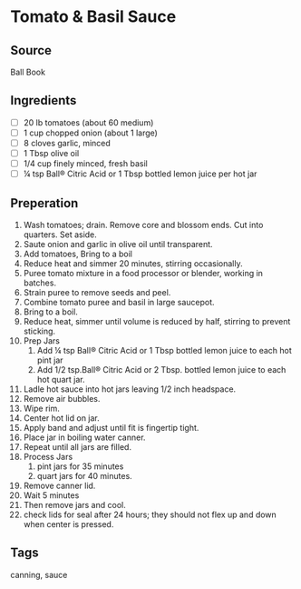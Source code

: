 # Tomato & Basil Sauce

## Source
Ball Book

## Ingredients

- [ ] 20 lb tomatoes (about 60 medium) 
- [ ] 1 cup chopped onion (about 1 large)
- [ ] 8 cloves garlic, minced
- [ ] 1 Tbsp olive oil
- [ ] 1/4 cup finely minced, fresh basil
- [ ] ¼ tsp Ball® Citric Acid or 1 Tbsp bottled lemon juice per hot jar

## Preperation

1. Wash tomatoes; drain. Remove core and blossom ends. Cut into quarters. Set aside.
2. Saute onion and garlic in olive oil until transparent.
3. Add tomatoes, Bring to a boil
4. Reduce heat and simmer 20 minutes, stirring occasionally.
5. Puree tomato mixture in a food processor or blender, working in batches.
6. Strain puree to remove seeds and peel.
7. Combine tomato puree and basil in large saucepot.
8. Bring to a boil.
9. Reduce heat, simmer until volume is reduced by half, stirring to prevent sticking.
10. Prep Jars
    1. Add ¼ tsp Ball® Citric Acid or 1 Tbsp bottled lemon juice to each hot pint jar
    2. Add 1/2 tsp.Ball® Citric Acid or 2 Tbsp. bottled lemon juice to each hot quart jar.
11. Ladle hot sauce into hot jars leaving 1/2 inch headspace.
12. Remove air bubbles.
13. Wipe rim.
14. Center hot lid on jar.
15. Apply band and adjust until fit is fingertip tight.
16. Place jar in boiling water canner.
17. Repeat until all jars are filled.
18. Process Jars
    1. pint jars for 35 minutes
    2. quart jars for 40 minutes.
19. Remove canner lid.
20. Wait 5 minutes
21. Then remove jars and cool.
22. check lids for seal after 24 hours; they should not flex up and down when center is pressed.

## Tags
canning, sauce
